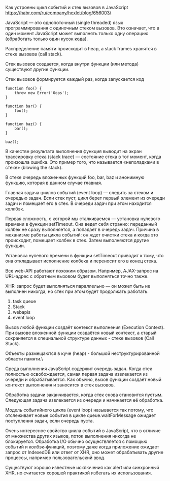 Как устроены цикл событий и стек вызовов в JavaScript
https://habr.com/ru/company/hexlet/blog/656003/

JavaScript — это однопоточный (single threaded) язык программирования с одиночным стеком вызовов. Это означает, что в один момент JavaScript может выполнять только одну операцию (обработать только один кусок кода).

Распределение памяти происходит в heap, а stack frames хранятся в стеке вызовов (call stack).

Стек вызовов создается, когда внутри функции (или метода) существуют другие функции.

Стек вызовов формируется каждый раз, когда запускается код

```
function foo() {
    throw new Error('Oops');
}

function bar() {
    foo();
}

function baz() {
    bar();
}

baz();
```

В качестве результата выполнения функция выводит на экран трассировку стека (stack trace) — состояние стека в тот момент, когда произошла ошибка. Это пример того, что называется «неполадками в стеке» (blowing the stack).

В стеке очередь вложенных функций foo, bar, baz и анонимную функцию, которая в данном случае главная.

Главная задача циклов событий (event loop) — следить за стеком и очередью задач.
Если стек пуст, цикл берет первый элемент из очереди задач  и помещает его в стек.
В очереди задач при этом находится коллбэк.

Первая сложность, с которой мы сталкиваемся — установка нулевого времени в функции setTimeout. Она ведет себя странно: переданный колбек не сразу выполняется, а попадает в очередь задач. Причина в механизме работы цикла событий: он ждет очистки стека и когда это происходит, помещает колбек в стек. Затем выполняются другие функции.

Установка нулевого времени в функции setTimeout приводит к тому, что она откладывает исполнение колбека и переносит его в конец стека.

Все web-API работают похожим образом. Например, AJAX-запрос на URL-адрес с обратным вызовом будет выполняться точно также.

XHR-запрос будет выполняться параллельно — он может быть не выполнен никогда, но стек при этом будет продолжать работать.

1. task queue
2. Stack
3. webapis
4. event loop

Вызов любой функции создаёт контекст выполнения (Execution Context). При вызове вложенной функции создаётся новый контекст, а старый сохраняется в специальной структуре данных - стеке вызовов (Call Stack).

Объекты размещаются в куче (heap) - большой неструктурированной области памяти.\

Среда выполнения JavaScript содержит очередь задач. Когда стек полностью освобождается, самая первая задача извлекается из очереди и обрабатывается. Как обычно, вызов функции создаёт новый контекст выполнения и заносится в стек вызовов.

Обработка задачи заканчивается, когда стек снова становится пустым. Следующая задача извлекается из очереди и начинается её обработка.

Модель событийного цикла (event loop) называется так потому, что отслеживает новые события в цикле queue.waitForMessage ожидает поступления задач, если очередь пуста.

Очень интересное свойство цикла событий в JavaScript, что в отличие от множества других языков, поток выполнения никогда не блокируется. Обработка I/O обычно осуществляется с помощью событий и колбэк-функций, поэтому даже когда приложение ожидает запрос от IndexedDB или ответ от XHR, оно может обрабатывать другие процессы, например пользовательский ввод.

Существуют хорошо известные исключения как alert или синхронный XHR, но считается хорошей практикой избегать их использования.
